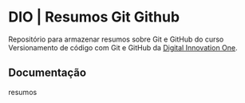 
# DIO | Resumos Git Github

Repositório para armazenar resumos sobre Git e GitHub do curso Versionamento de código com Git e GitHub da [Digital Innovation One](https://www.dio.me/).


## Documentação 
resumos


